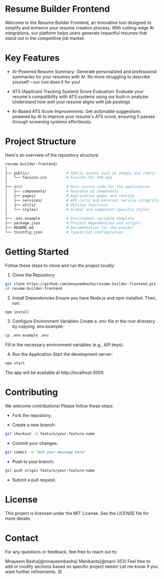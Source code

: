 # Resume Builder Frontend

Welcome to the Resume Builder Frontend, an innovative tool designed to simplify and enhance your resume creation process. With cutting-edge AI integrations, our platform helps users generate impactful resumes that stand out in the competitive job market.

# Key Features
- AI-Powered Resume Summary:
Generate personalized and professional summaries for your resumes with AI. No more struggling to describe yourself – our tool does it for you!

- ATS (Applicant Tracking System) Score Evaluation:
Evaluate your resume's compatibility with ATS systems using our built-in analyzer. Understand how well your resume aligns with job postings.

- AI-Based ATS Score Improvements:
Get actionable suggestions powered by AI to improve your resume's ATS score, ensuring it passes through screening systems effortlessly.

# Project Structure
Here's an overview of the repository structure:

```bash
resume-builder-frontend/
│
├── public/                 # Public assets such as images and static files
│   └── favicon.ico         # Favicon for the app
│
├── src/                    # Main source code for the application
│   ├── components/         # Reusable UI components
│   ├── pages/              # Application pages and routing
│   ├── services/           # API calls and external service integrations
│   ├── utils/              # Utility functions
│   └── styles/             # Global and component-specific styles
│
├── .env.example            # Environment variable template
├── package.json            # Project dependencies and scripts
├── README.md               # Documentation for the project
└── tsconfig.json           # TypeScript configuration
```

# Getting Started
Follow these steps to clone and run the project locally:

1. Clone the Repository
```bash
git clone https://github.com/mnayeembasha/resume-builder-frontend.git
cd resume-builder-frontend
```
2. Install Dependencies
Ensure you have Node.js and npm installed. Then, run:

```bash
npm install
```

3. Configure Environment Variables
Create a .env file in the root directory by copying .env.example:

```bash
cp .env.example .env
```

Fill in the necessary environment variables (e.g., API keys).

4. Run the Application
Start the development server:

```bash
npm start
```
The app will be available at http://localhost:3000.

# Contributing
We welcome contributions! Please follow these steps:

- Fork the repository.

- Create a new branch:
```bash
git checkout -b feature/your-feature-name
```
- Commit your changes:
```bash
git commit -m "Add your message here"
```
- Push to your branch:
```bash
git push origin feature/your-feature-name
```
- Submit a pull request.
# License
This project is licensed under the MIT License. See the LICENSE file for more details.

# Contact
For any questions or feedback, feel free to reach out to:

Mnayeem Basha[@mnayeembasha]
Manikanta[@mani-353]
Feel free to add or modify sections based on specific project needs! Let me know if you want further refinements. 😊

